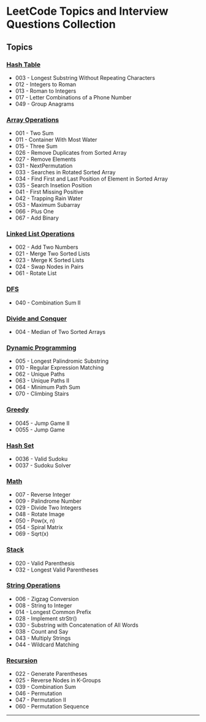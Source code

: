 # LeetCode Topics and Interview Questions Collection

## Topics

### [Hash Table](https://github.com/notaspacecowboy/leetcode/blob/master/Solutions/CSharp/HashTable.cs)

- 003 - Longest Substring Without Repeating Characters
- 012 - Integers to Roman
- 013 - Roman to Integers
- 017 - Letter Combinations of a Phone Number
- 049 - Group Anagrams

### [Array Operations](https://github.com/notaspacecowboy/leetcode/blob/master/Solutions/CSharp/Arrays.cs)

- 001 - Two Sum
- 011 - Container With Most Water
- 015 - Three Sum
- 026 - Remove Duplicates from Sorted Array
- 027 - Remove Elements
- 031 - NextPermutation
- 033 - Searches in Rotated Sorted Array
- 034 - Find First and Last Position of Element in Sorted Array
- 035 - Search Insetion Position
- 041 - First Missing Positive
- 042 - Trapping Rain Water
- 053 - Maximum Subarray
- 066 - Plus One
- 067 - Add Binary

### [Linked List Operations](https://github.com/notaspacecowboy/leetcode/blob/master/Solutions/CSharp/LinkedList.cs)

- 002 - Add Two Numbers
- 021 - Merge Two Sorted Lists
- 023 - Merge K Sorted Lists
- 024 - Swap Nodes in Pairs
- 061 - Rotate List

### [DFS](https://github.com/notaspacecowboy/leetcode/blob/master/Solutions/CSharp/DFS.cs)

- 040 - Combination Sum II

### [Divide and Conquer](https://github.com/notaspacecowboy/leetcode/blob/master/Solutions/CSharp/DivideAndConquer.cs)

- 004 - Median of Two Sorted Arrays

### [Dynamic Programming](https://github.com/notaspacecowboy/leetcode/blob/master/Solutions/CSharp/DynamicProgramming.cs)

- 005 - Longest Palindromic Substring
- 010 - Regular Expression Matching
- 062 - Unique Paths
- 063 - Unique Paths II
- 064 - Minimum Path Sum
- 070 - Climbing Stairs

### [Greedy](https://github.com/notaspacecowboy/leetcode/blob/master/Solutions/CSharp/Greedy.cs)

- 0045 - Jump Game II
- 0055 - Jump Game

### [Hash Set](https://github.com/notaspacecowboy/leetcode/blob/master/Solutions/CSharp/Hashsets.cs)

- 0036 - Valid Sudoku
- 0037 - Sudoku Solver

### [Math](https://github.com/notaspacecowboy/leetcode/blob/master/Solutions/CSharp/Maths.cs)

- 007 - Reverse Integer
- 009 - Palindrome Number
- 029 - Divide Two Integers
- 048 - Rotate Image
- 050 - Pow(x, n)
- 054 - Spiral Matrix
- 069 - Sqrt(x)

### [Stack](https://github.com/notaspacecowboy/leetcode/blob/master/Solutions/CSharp/Stacks.cs)

- 020 - Valid Parenthesis
- 032 - Longest Valid Parentheses

### [String Operations](https://github.com/notaspacecowboy/leetcode/blob/master/Solutions/CSharp/Strings.cs)

- 006 - Zigzag Conversion
- 008 - String to Integer
- 014 - Longest Common Prefix
- 028 - Implement strStr()
- 030 - Substring with Concatenation of All Words
- 038 - Count and Say
- 043 - Multiply Strings
- 044 - Wildcard Matching

### [Recursion](https://github.com/notaspacecowboy/leetcode/blob/master/Solutions/CSharp/Recursions.cs)

- 022 - Generate Parentheses
- 025 - Reverse Nodes in K-Groups
- 039 - Combination Sum
- 046 - Permutation
- 047 - Permutation II
- 060 - Permutation Sequence

---

